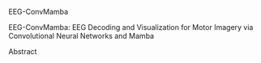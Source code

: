 EEG-ConvMamba

EEG-ConvMamba: EEG Decoding and Visualization for Motor Imagery via Convolutional Neural Networks and Mamba

Abstract
